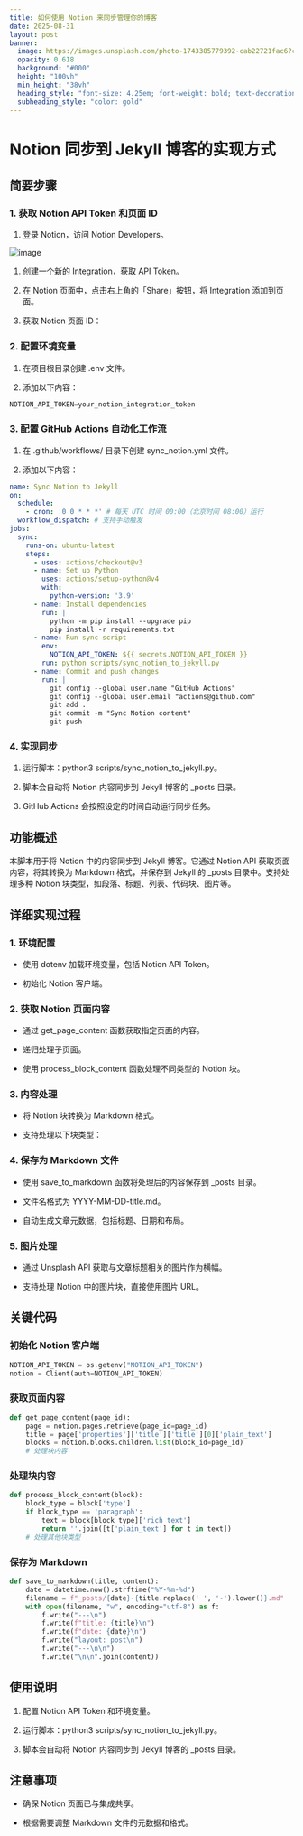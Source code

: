 ```yaml
---
title: 如何使用 Notion 来同步管理你的博客
date: 2025-08-31
layout: post
banner:
  image: https://images.unsplash.com/photo-1743385779392-cab22721fac6?crop=entropy&cs=tinysrgb&fit=max&fm=jpg&ixid=M3w2OTIwMzJ8MHwxfHJhbmRvbXx8fHx8fHx8fDE3NTY2MjE3NDR8&ixlib=rb-4.1.0&q=80&w=1080
  opacity: 0.618
  background: "#000"
  height: "100vh"
  min_height: "38vh"
  heading_style: "font-size: 4.25em; font-weight: bold; text-decoration: underline"
  subheading_style: "color: gold"
---
```


# Notion 同步到 Jekyll 博客的实现方式

## 简要步骤

### 1. 获取 Notion API Token 和页面 ID

1. 登录 Notion，访问 Notion Developers。

![image](https://prod-files-secure.s3.us-west-2.amazonaws.com/a7a0cc5a-89b9-4cda-8686-1fba0ca52f40/d19c1afe-dea5-4312-9333-786b0ba83054/image.png?X-Amz-Algorithm=AWS4-HMAC-SHA256&X-Amz-Content-Sha256=UNSIGNED-PAYLOAD&X-Amz-Credential=ASIAZI2LB4665XTIX4M3%2F20250831%2Fus-west-2%2Fs3%2Faws4_request&X-Amz-Date=20250831T062856Z&X-Amz-Expires=3600&X-Amz-Security-Token=IQoJb3JpZ2luX2VjEI3%2F%2F%2F%2F%2F%2F%2F%2F%2F%2FwEaCXVzLXdlc3QtMiJIMEYCIQD51sSw7vBWFpUMkPfQ6piO2QtB2K0VSZKSizmNcChLeQIhAKGFkuCIt%2BRs7XTd1GNr%2FIJ1k%2BTvXZB9XDhvVYzb2uaYKogECOb%2F%2F%2F%2F%2F%2F%2F%2F%2F%2FwEQABoMNjM3NDIzMTgzODA1Igyjwh3ah%2B1nTtZrjpIq3AN1oAluOmJlrkvIeVAeWo6Z9Wwp71OBzjpzTlmsaHDyVkwwTmF5JSq%2FEvdEWRGxP5jjx%2BfrNwO8OZMpvNR26LFVSonj6FFzQ1hUPkT0V4OT6%2BmFOT%2F%2FE7A7E%2FxwpJk0MnqqkZUNBqahwDo%2FzrBu8szkC30Q4sEmUUnX53Xmpdd%2FyU8czwgfdV1QeOv83wDmTOHfNjmOP8gOWFR3Vd12TQPFNSxIRJWs8CoPhDL0hSZN%2FeaMjzMFTDEBMn5GvCVMGLY3v8spI8Qt%2F2AbFSvkr0jjBQfsE5mRW8jWIeTrOXhOj0v1kSRtsIwTmdPL0EIxd11j6fqWxFM0Niwai1Jk8LXK3XUEKBYfq6gfKUA8Jh50JNa2Z1YwWqBmuOixvvu6ZHTj2qsIjWX2bAl3BQpyrdSIDVQiDgE0OF2rfW6Z%2B2yb4kikZoL%2Ffw0ikR8mvie5X0wJ%2FWhsDT%2BPJHoPbcK6tuppp3L9rYBQEtEN9hx6jsaR66aOshGxysUO5BDwaP38Erm970VlCVGIivwqkI5D8DzDHot%2BMCCyXWuhc0bO7Uie1E3E4aSjS8g2%2FK%2Fjg1uZ%2FIrWo0QI3rpG99culUhcbvHDfe%2B7Z5mgRt1WFaHwooc79ES8CZAbaseZkUsFFjDOrs%2FFBjqkAb6kEJjnab9v4iBDAVI8v9II3c%2Fot8NcJ%2Fy4%2FsfTH7dcxmtxuOwBUmHPQW%2BBusPzvovTT1ii5UjXzREs%2FSY%2FyDU%2BfLgkI7vKRgNuF1%2B1f9XBc7jRx2KWZDTjR7QPCfM%2BLbVhMxtNS2GjLfJVDU4om9WtxO3ZI6cxNGY3m08iQ%2BM12Oy56e2tEMtJ1x81aG3W8aCLLhn%2BOEdsVSNZUO%2Bdfdkdr1Nl&X-Amz-Signature=d7367ffab19053e381aaea0c9b89b2e67becba286ca70c8d89c6992e11c54c1d&X-Amz-SignedHeaders=host&x-amz-checksum-mode=ENABLED&x-id=GetObject)

1. 创建一个新的 Integration，获取 API Token。

1. 在 Notion 页面中，点击右上角的「Share」按钮，将 Integration 添加到页面。

1. 获取 Notion 页面 ID：


### 2. 配置环境变量

1. 在项目根目录创建 .env 文件。

1. 添加以下内容：

```javascript
NOTION_API_TOKEN=your_notion_integration_token
```

### 3. 配置 GitHub Actions 自动化工作流

1. 在 .github/workflows/ 目录下创建 sync_notion.yml 文件。

1. 添加以下内容：

```yaml
name: Sync Notion to Jekyll
on:
  schedule:
    - cron: '0 0 * * *' # 每天 UTC 时间 00:00（北京时间 08:00）运行
  workflow_dispatch: # 支持手动触发
jobs:
  sync:
    runs-on: ubuntu-latest
    steps:
      - uses: actions/checkout@v3
      - name: Set up Python
        uses: actions/setup-python@v4
        with:
          python-version: '3.9'
      - name: Install dependencies
        run: |
          python -m pip install --upgrade pip
          pip install -r requirements.txt
      - name: Run sync script
        env:
          NOTION_API_TOKEN: ${{ secrets.NOTION_API_TOKEN }}
        run: python scripts/sync_notion_to_jekyll.py
      - name: Commit and push changes
        run: |
          git config --global user.name "GitHub Actions"
          git config --global user.email "actions@github.com"
          git add .
          git commit -m "Sync Notion content"
          git push
```

### 4. 实现同步

1. 运行脚本：python3 scripts/sync_notion_to_jekyll.py。

1. 脚本会自动将 Notion 内容同步到 Jekyll 博客的 _posts 目录。

1. GitHub Actions 会按照设定的时间自动运行同步任务。

## 功能概述

本脚本用于将 Notion 中的内容同步到 Jekyll 博客。它通过 Notion API 获取页面内容，将其转换为 Markdown 格式，并保存到 Jekyll 的 _posts 目录中。支持处理多种 Notion 块类型，如段落、标题、列表、代码块、图片等。

## 详细实现过程

### 1. 环境配置

- 使用 dotenv 加载环境变量，包括 Notion API Token。

- 初始化 Notion 客户端。

### 2. 获取 Notion 页面内容

- 通过 get_page_content 函数获取指定页面的内容。

- 递归处理子页面。

- 使用 process_block_content 函数处理不同类型的 Notion 块。

### 3. 内容处理

- 将 Notion 块转换为 Markdown 格式。

- 支持处理以下块类型：


### 4. 保存为 Markdown 文件

- 使用 save_to_markdown 函数将处理后的内容保存到 _posts 目录。

- 文件名格式为 YYYY-MM-DD-title.md。

- 自动生成文章元数据，包括标题、日期和布局。

### 5. 图片处理

- 通过 Unsplash API 获取与文章标题相关的图片作为横幅。

- 支持处理 Notion 中的图片块，直接使用图片 URL。

## 关键代码

### 初始化 Notion 客户端

```python
NOTION_API_TOKEN = os.getenv("NOTION_API_TOKEN")
notion = Client(auth=NOTION_API_TOKEN)
```

### 获取页面内容

```python
def get_page_content(page_id):
    page = notion.pages.retrieve(page_id=page_id)
    title = page['properties']['title']['title'][0]['plain_text']
    blocks = notion.blocks.children.list(block_id=page_id)
    # 处理块内容
```

### 处理块内容

```python
def process_block_content(block):
    block_type = block['type']
    if block_type == 'paragraph':
        text = block[block_type]['rich_text']
        return ''.join([t['plain_text'] for t in text])
    # 处理其他块类型
```

### 保存为 Markdown

```python
def save_to_markdown(title, content):
    date = datetime.now().strftime("%Y-%m-%d")
    filename = f"_posts/{date}-{title.replace(' ', '-').lower()}.md"
    with open(filename, "w", encoding="utf-8") as f:
        f.write("---\n")
        f.write(f"title: {title}\n")
        f.write(f"date: {date}\n")
        f.write("layout: post\n")
        f.write("---\n\n")
        f.write("\n\n".join(content))
```

## 使用说明

1. 配置 Notion API Token 和环境变量。

1. 运行脚本：python3 scripts/sync_notion_to_jekyll.py。

1. 脚本会自动将 Notion 内容同步到 Jekyll 博客的 _posts 目录。

## 注意事项

- 确保 Notion 页面已与集成共享。

- 根据需要调整 Markdown 文件的元数据和格式。